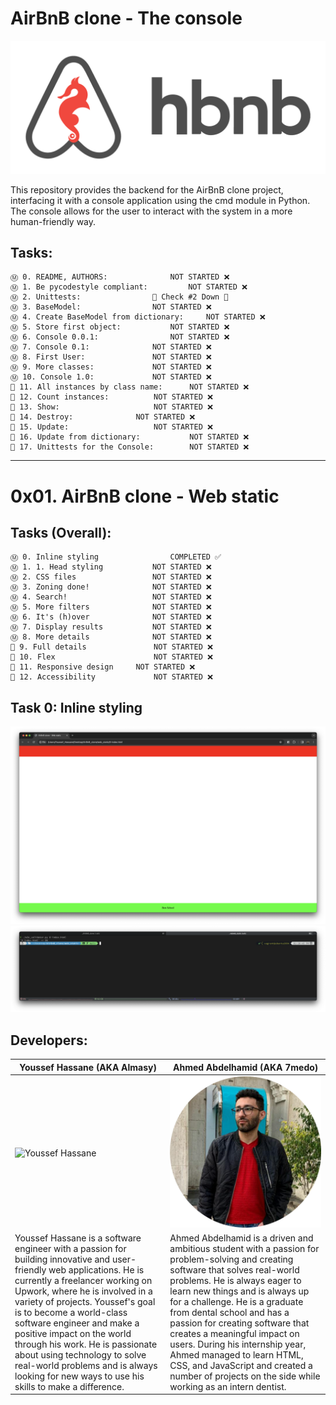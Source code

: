 # AirBnB clone - The console

![AirBnB Logo](https://github.com/Youssef-Hassane/AirBnB_clone/blob/main/images/65f4a1dd9c51265f49d0.png)

This repository provides the backend for the AirBnB clone project, 
interfacing it with a console application using the cmd module in Python.
The console allows for the user to interact with the system in a more human-friendly way.



## Tasks:
```
Ⓜ️ 0. README, AUTHORS:				NOT STARTED ❌	
Ⓜ️ 1. Be pycodestyle compliant: 		NOT STARTED ❌	
Ⓜ️ 2. Unittests: 				🚨 Check #2 Down 🚨 
Ⓜ️ 3. BaseModel: 				NOT STARTED ❌	
Ⓜ️ 4. Create BaseModel from dictionary:		NOT STARTED ❌	
Ⓜ️ 5. Store first object: 			NOT STARTED ❌
Ⓜ️ 6. Console 0.0.1:				NOT STARTED ❌ 
Ⓜ️ 7. Console 0.1:				NOT STARTED ❌
Ⓜ️ 8. First User:				NOT STARTED ❌
Ⓜ️ 9. More classes:				NOT STARTED ❌
Ⓜ️ 10. Console 1.0:				NOT STARTED ❌
🚀 11. All instances by class name:		NOT STARTED ❌
🚀 12. Count instances: 			NOT STARTED ❌
🚀 13. Show: 					NOT STARTED ❌
🚀 14. Destroy: 				NOT STARTED ❌
🚀 15. Update: 					NOT STARTED ❌
🚀 16. Update from dictionary: 			NOT STARTED ❌
🚀 17. Unittests for the Console: 		NOT STARTED ❌
```

---

# 0x01. AirBnB clone - Web static



## Tasks (Overall):
```
Ⓜ️ 0. Inline styling				COMPLETED ✅	
Ⓜ️ 1. 1. Head styling 			NOT STARTED ❌	
Ⓜ️ 2. CSS files 				NOT STARTED ❌ 
Ⓜ️ 3. Zoning done! 				NOT STARTED ❌	
Ⓜ️ 4. Search!					NOT STARTED ❌	
Ⓜ️ 5. More filters 				NOT STARTED ❌
Ⓜ️ 6. It's (h)over				NOT STARTED ❌ 
Ⓜ️ 7. Display results			NOT STARTED ❌
Ⓜ️ 8. More details				NOT STARTED ❌
🚀 9. Full details				NOT STARTED ❌
🚀 10. Flex						NOT STARTED ❌
🚀 11. Responsive design		NOT STARTED ❌
🚀 12. Accessibility 			NOT STARTED ❌
```

## Task 0: Inline styling
![Screenshot](https://github.com/Youssef-Hassane/AirBnB_clone/blob/main/images/0_Inline_styling_1.png)
![Screenshot](https://github.com/Youssef-Hassane/AirBnB_clone/blob/main/images/0_Inline_styling_2.png)


## Developers:

| **Youssef Hassane (AKA Almasy)** | **Ahmed Abdelhamid (AKA 7medo)** |
|---|---|
| ![Youssef Hassane](https://github.com/Youssef-Hassane/Screenshot/blob/main/img.png) | ![Ahmed Abdelhamid](https://github.com/Youssef-Hassane/Screenshot/blob/main/Screenshot%202023-11-11%20at%2012.42.16%20AM-fotor-2023111104736.png) |
| Youssef Hassane is a software engineer with a passion for building innovative and user-friendly web applications. He is currently a freelancer working on Upwork, where he is involved in a variety of projects. Youssef's goal is to become a world-class software engineer and make a positive impact on the world through his work. He is passionate about using technology to solve real-world problems and is always looking for new ways to use his skills to make a difference. | Ahmed Abdelhamid is a driven and ambitious student with a passion for problem-solving and creating software that solves real-world problems. He is always eager to learn new things and is always up for a challenge. He is a graduate from dental school and has a passion for creating software that creates a meaningful impact on users. During his internship year, Ahmed managed to learn HTML, CSS, and JavaScript and created a number of projects on the side while working as an intern dentist. |

